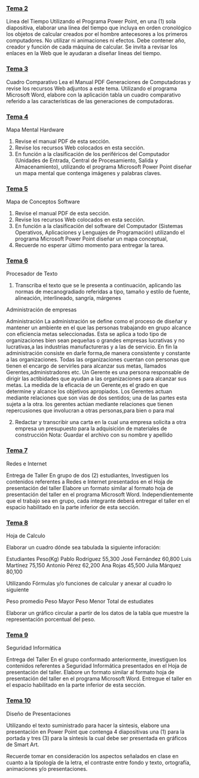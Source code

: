 ### [Tema 2](https://github.com/alingerth/Trimestre-2-Tarea/tree/master/Recursos/Tema%202)

Línea del Tiempo
Utilizando el Programa Power Point, en una (1) sola diapositiva, elaborar una línea del tiempo que incluya en orden cronológico los objetos de calcular creados por el hombre antecesores a los primeros computadores.
No utilizar ni animaciones ni efectos.
Debe contener año, creador y función de cada máquina de calcular.
Se invita a revisar los enlaces en la Web que le ayudaran a diseñar lineas del tiempo.


### [Tema 3](https://github.com/alingerth/Trimestre-2-Tarea/tree/master/Recursos/Tema%203)

Cuadro Comparativo
Lea el Manual PDF Generaciones de Computadoras y revise los recursos Web adjuntos a este tema.
Utilizando el programa Microsoft Word, elabore con la aplicación tabla  un cuadro comparativo referido a las características de las generaciones de computadoras.

### [Tema 4](https://github.com/alingerth/Trimestre-2-Tarea/tree/master/Recursos/Tema%204)

Mapa Mental Hardware
1. Revise el manual PDF de esta sección.
2. Revise los recursos Web colocados en esta sección.
3. En función a la clasificación de los periféricos del Computador (Unidades de Entrada, Central de Procesamiento, Salida y Almacenamiento), utilizando el programa Microsoft Power Point diseñar un mapa mental que contenga imágenes y palabras claves.

### [Tema 5](https://github.com/alingerth/Trimestre-2-Tarea/tree/master/Recursos/Tema%205)

Mapa de Conceptos Software
1. Revise el manual PDF de esta sección.
2. Revise los recursos Web colocados en esta sección.
3. En función a la clasificación del software  del Computador (Sistemas Operativos, Aplicaciones y Lenguajes de Programación) utilizando el programa Microsoft Power Point diseñar un mapa conceptual,
4. Recuerde no esperar último momento para entregar la tarea.

### [Tema 6](https://github.com/alingerth/Trimestre-2-Tarea/tree/master/Recursos/Tema%206)

Procesador de Texto
1. Transcriba el texto que se le presenta a continuación, aplicando las normas de mecanogradiado referidas a tipo, tamaño y estilo de fuente, alineación, interlineado, sangría, márgenes

Administración de empresas

Administración
La administración se define como el proceso de diseñar y mantener un ambiente en el que las personas trabajando en grupo alcance con eficiencia metas seleccionadas. Esta se aplica a todo tipo de organizaciones bien sean pequeñas o grandes empresas lucrativas y no lucrativas,a las industrias manufactureras y a las de servicio.
En fin la administración consiste en darle forma,de manera consistente y constante a las organizaciones. Todas las organizaciones cuentan con personas que tienen el encargo de servirles para alcanzar sus metas, llamados Gerentes,administradores etc.
Un Gerente es una persona responsable de dirigir las actibidades que ayudan a las organizaciones para alcanzar sus metas. La medida de la eficacia de un Gerente,es el grado en que determine y alcance los objetivos apropiados.
Los Gerentes actuan mediante relaciones que son vias de dos sentidos; una de las partes esta sujeta a la otra.
los gerentes actúan mediante relaciones que tienen repercusiones que involucran a otras personas,para bien o para mal

2. Redactar y transcribir una carta en la cual una empresa solicita a otra empresa un presupuesto para la adquisición de materiales de construcción
Nota: Guardar el archivo con su nombre y apellido

### [Tema 7](https://github.com/alingerth/Trimestre-2-Tarea/tree/master/Recursos/Tema%207)

Redes e Internet

Entrega de Taller
En grupo de dos (2) estudiantes, Investiguen los contenidos referentes a Redes e Internet presentados en el Hoja de presentación del taller
Elabore un formato similar al formato hoja de presentación del taller en el programa Microsoft Word.
Independientemente que el trabajo sea en grupo, cada integrante deberá entregar el taller en el espacio habilitado en la parte inferior de esta sección.

### [Tema 8](https://github.com/alingerth/Trimestre-2-Tarea/tree/master/Recursos/Tema%208)

Hoja de Calculo

Elaborar un cuadro dónde sea tabulada la siguiente inforación:

Estudiantes                     Peso(Kg)
Pablo Rodríguez                 55,300
José Fernández                  60,800
Luis Martínez                   75,150
Antonio Pérez                   62,200
Ana Rojas                       45,500
Julia Márquez                   80,100

Utilizando Fórmulas y/o funciones de calcular y anexar al cuadro lo siguiente

Peso promedio
Peso Mayor
Peso Menor
Total de estudiates

Elaborar un gráfico circular a partir de los datos de la tabla que muestre la representación porcentual del peso.


### [Tema 9](https://github.com/alingerth/Trimestre-2-Tarea/tree/master/Recursos/Tema%209)

Seguridad Informática

Entrega del Taller
En el  grupo conformado anteriormente, investiguen los contenidos referentes a Seguridad Informática presentados en el Hoja de presentación del taller.
Elabore un formato similar al formato hoja de presentación del taller en el programa Microsoft Word.
Entregue el taller en el espacio habilitado en la parte inferior de esta sección.

### [Tema 10](https://github.com/alingerth/Trimestre-2-Tarea/tree/master/Recursos/Tema%2010)

Diseño de Presentaciones

Utilizando el texto suministrado para hacer la síntesis, elabore una presentación en Power Point que contenga 4 diapositivas una (1) para la portada y tres (3) para la síntesis la cual debe ser presentada en gráficos de Smart Art.

Recuerde tomar en consideración los aspectos señalados en clase en cuanto a la tipología de la letra, el contraste entre fondo y texto, ortografía, animaciones y/o presentaciones.

